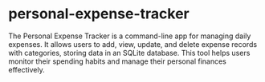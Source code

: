 # personal-expense-tracker
The Personal Expense Tracker is a command-line app for managing daily expenses. It allows users to add, view, update, and delete expense records with categories, storing data in an SQLite database. This tool helps users monitor their spending habits and manage their personal finances effectively.
